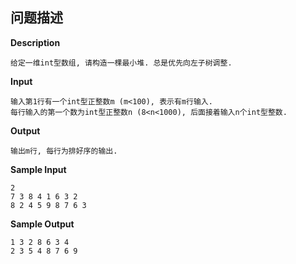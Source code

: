 ## 问题描述

**Description**

```
给定一维int型数组, 请构造一棵最小堆. 总是优先向左子树调整.
```

**Input**

```
输入第1行有一个int型正整数m (m<100), 表示有m行输入.
每行输入的第一个数为int型正整数n (8<n<1000), 后面接着输入n个int型整数.
```

**Output**

```
输出m行, 每行为排好序的输出.
```

**Sample Input**

```
2
7 3 8 4 1 6 3 2
8 2 4 5 9 8 7 6 3
```

**Sample Output**

```
1 3 2 8 6 3 4 
2 3 5 4 8 7 6 9
```